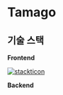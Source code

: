 # Tamago

## 기술 스택
**Frontend**

[![stackticon](https://firebasestorage.googleapis.com/v0/b/stackticon-81399.appspot.com/o/images%2F1678263893096?alt=media&token=2e6456ca-dafc-42dd-89f9-1f6c7a4e0cce)](https://github.com/msdio/stackticon)

**Backend**
